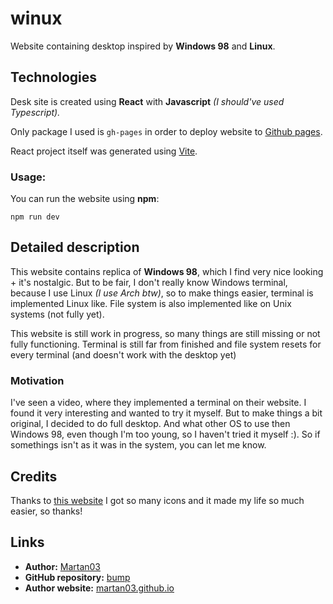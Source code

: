 # winux

Website containing desktop inspired by **Windows 98** and **Linux**.

## Technologies

Desk site is created using **React** with **Javascript**
*(I should've used Typescript).*

Only package I used is `gh-pages` in order to deploy website to
[Github pages](martan03.github.io/winux).

React project itself was generated using [Vite](https://vitejs.dev).

### Usage:
You can run the website using **npm**:

```terminal
npm run dev
```

## Detailed description

This website contains replica of **Windows 98**, which I find very nice
looking + it's nostalgic. But to be fair, I don't really know Windows terminal,
because I use Linux *(I use Arch btw)*, so to make things easier, terminal is
implemented Linux like. File system is also implemented like on Unix systems
(not fully yet).

This website is still work in progress, so many things are still missing or not
fully functioning. Terminal is still far from finished and file system
resets for every terminal (and doesn't work with the desktop yet)

### Motivation

I've seen a video, where they implemented a terminal on their website.
I found it very interesting and wanted to try it myself. But to make things a
bit original, I decided to do full desktop. And what other OS to use then
Windows 98, even though I'm too young, so I haven't tried it myself :). So if
somethings isn't as it was in the system, you can let me know.

## Credits

Thanks to [this website](https://win98icons.alexmeub.com) I got so many icons
and it made my life so much easier, so thanks!

## Links

- **Author:** [Martan03](https://github.com/Martan03)
- **GitHub repository:** [bump](https://github.com/Martan03/desk-site)
- **Author website:** [martan03.github.io](https://martan03.github.io)
